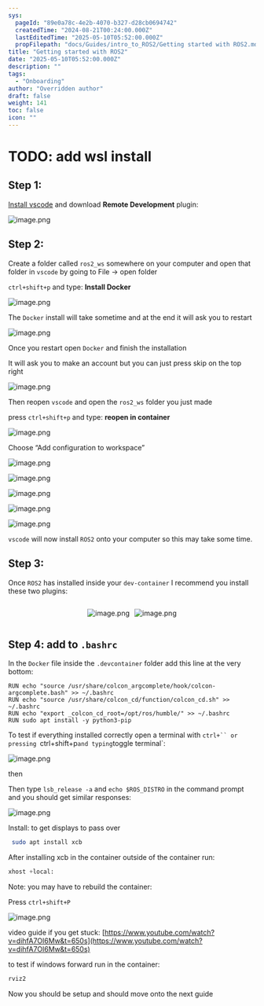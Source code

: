 ```yaml
---
sys:
  pageId: "89e0a78c-4e2b-4070-b327-d28cb0694742"
  createdTime: "2024-08-21T00:24:00.000Z"
  lastEditedTime: "2025-05-10T05:52:00.000Z"
  propFilepath: "docs/Guides/intro_to_ROS2/Getting started with ROS2.md"
title: "Getting started with ROS2"
date: "2025-05-10T05:52:00.000Z"
description: ""
tags:
  - "Onboarding"
author: "Overridden author"
draft: false
weight: 141
toc: false
icon: ""
---
```


# TODO: add wsl install

## Step 1:

[Install vscode](https://code.visualstudio.com/download) and download **Remote Development** plugin:

![image.png](https://prod-files-secure.s3.us-west-2.amazonaws.com/d518164a-d88e-44d1-a4ee-3adb3bd8bce0/efb52993-1881-4a40-b95e-6f020334f022/image.png?X-Amz-Algorithm=AWS4-HMAC-SHA256&X-Amz-Content-Sha256=UNSIGNED-PAYLOAD&X-Amz-Credential=ASIAZI2LB466YMAXB5GT%2F20250606%2Fus-west-2%2Fs3%2Faws4_request&X-Amz-Date=20250606T150757Z&X-Amz-Expires=3600&X-Amz-Security-Token=IQoJb3JpZ2luX2VjEIb%2F%2F%2F%2F%2F%2F%2F%2F%2F%2FwEaCXVzLXdlc3QtMiJIMEYCIQCuKHkFlHnpVw9u6d%2F9FaOsq%2FIMyPMCf7wvKp%2Bkrf48pwIhAKF9eUlfKd9U3EzRlTK4WHEsKHmhcN8KgSIf%2BG5xWZceKv8DCF8QABoMNjM3NDIzMTgzODA1IgxJsm9mAlM8COBNKzkq3API4G75uZCzYvN6QYxZcwlVnt%2BzSb5L1qkU3WrqJs8RVHlSha1XdfzMSxHLVD4kwNjVfGSm8oI3EKmx48gnHmfGeL8HTujti9FZdfQrTq94PkTpJ12%2Fta6BKerjCD0oW8S1tO2DoQOE7izsUbDIO7uD6lHy5NaOyKrzzNvoGAB47YgZAv4Kzn5qE4c%2BaBRVlolbgAsDSyed44efzUErE7KITGZpkB1yi%2BGiHrlbQ2sfO%2FxRw7%2BN6p6QbPH9Pehht48kZimz0ylyajoeZVvo3X81rtwsyvwuG%2FpGDbt0hJXsOUgR7vW228oW3E9WBwy0larXuFuj%2Bl3WJnzN1qJQKKfTyVGv54RpO4cEStUbDV%2FRCwcLutguwPxg5Yc4oafNJWJGGTHCMnDcWMNBZB933KbqfGaZv9Rw%2FWLeRRDfw5jyuYD8%2B91zVc%2FwvHU90NSx5MPrbmOaMWSA0Pb7vu0kE0BzjVmPdBmjpQg75w5tKktrt%2B%2BFIGVVA1azguuFbizAoI2OmngsWmYMhlJqGj9gODwRwYatVg7W80D5GZFAEamkatM36ovPWj1zDCWCe5qdXhMhtay2G3tYNmjrB3Oz%2FaZL0YisPA2kYRM2epAZJ6CJMU385D%2BRFUv9e0eILDC78IvCBjqkAbHcfDfvcVJeUIpCTcfRiw%2BEzKAV%2BI0mClRiF%2FwRxioxIKox3cnp5rd9sYYrF2Wg8Tz75f%2FtkZMkYM%2FqW5N%2FqVAn1fwrlA9HbkYq0qNaxqBUmWsWuLKN%2BRSoxhI1NphsF5uG410WNT5b5g%2Bn4DQHRusJa9eLDUj9I9kuG0ZRdmuut6O6g7qD%2BnkKsRDakEVHTaJ4WdulJE8DFTENlgUsA7C7j8J0&X-Amz-Signature=11006b766acd5881b447da117d9a5881eed4d872fc71cd73f3e47eeddacaa4f5&X-Amz-SignedHeaders=host&x-id=GetObject)

## Step 2:

Create a folder called `ros2_ws` somewhere on your computer and open that folder in `vscode` by going to File → open folder 

`ctrl+shift+p` and type: **Install Docker**

![image.png](https://prod-files-secure.s3.us-west-2.amazonaws.com/d518164a-d88e-44d1-a4ee-3adb3bd8bce0/2269dc0e-1cd5-47ff-bceb-c04ad9b2eab0/image.png?X-Amz-Algorithm=AWS4-HMAC-SHA256&X-Amz-Content-Sha256=UNSIGNED-PAYLOAD&X-Amz-Credential=ASIAZI2LB466YMAXB5GT%2F20250606%2Fus-west-2%2Fs3%2Faws4_request&X-Amz-Date=20250606T150757Z&X-Amz-Expires=3600&X-Amz-Security-Token=IQoJb3JpZ2luX2VjEIb%2F%2F%2F%2F%2F%2F%2F%2F%2F%2FwEaCXVzLXdlc3QtMiJIMEYCIQCuKHkFlHnpVw9u6d%2F9FaOsq%2FIMyPMCf7wvKp%2Bkrf48pwIhAKF9eUlfKd9U3EzRlTK4WHEsKHmhcN8KgSIf%2BG5xWZceKv8DCF8QABoMNjM3NDIzMTgzODA1IgxJsm9mAlM8COBNKzkq3API4G75uZCzYvN6QYxZcwlVnt%2BzSb5L1qkU3WrqJs8RVHlSha1XdfzMSxHLVD4kwNjVfGSm8oI3EKmx48gnHmfGeL8HTujti9FZdfQrTq94PkTpJ12%2Fta6BKerjCD0oW8S1tO2DoQOE7izsUbDIO7uD6lHy5NaOyKrzzNvoGAB47YgZAv4Kzn5qE4c%2BaBRVlolbgAsDSyed44efzUErE7KITGZpkB1yi%2BGiHrlbQ2sfO%2FxRw7%2BN6p6QbPH9Pehht48kZimz0ylyajoeZVvo3X81rtwsyvwuG%2FpGDbt0hJXsOUgR7vW228oW3E9WBwy0larXuFuj%2Bl3WJnzN1qJQKKfTyVGv54RpO4cEStUbDV%2FRCwcLutguwPxg5Yc4oafNJWJGGTHCMnDcWMNBZB933KbqfGaZv9Rw%2FWLeRRDfw5jyuYD8%2B91zVc%2FwvHU90NSx5MPrbmOaMWSA0Pb7vu0kE0BzjVmPdBmjpQg75w5tKktrt%2B%2BFIGVVA1azguuFbizAoI2OmngsWmYMhlJqGj9gODwRwYatVg7W80D5GZFAEamkatM36ovPWj1zDCWCe5qdXhMhtay2G3tYNmjrB3Oz%2FaZL0YisPA2kYRM2epAZJ6CJMU385D%2BRFUv9e0eILDC78IvCBjqkAbHcfDfvcVJeUIpCTcfRiw%2BEzKAV%2BI0mClRiF%2FwRxioxIKox3cnp5rd9sYYrF2Wg8Tz75f%2FtkZMkYM%2FqW5N%2FqVAn1fwrlA9HbkYq0qNaxqBUmWsWuLKN%2BRSoxhI1NphsF5uG410WNT5b5g%2Bn4DQHRusJa9eLDUj9I9kuG0ZRdmuut6O6g7qD%2BnkKsRDakEVHTaJ4WdulJE8DFTENlgUsA7C7j8J0&X-Amz-Signature=8dc30443b190291347578513783cb07357082a2368230d9fb0b2b7711b176241&X-Amz-SignedHeaders=host&x-id=GetObject)

The `Docker` install will take sometime and at the end it will ask you to restart

![image.png](https://prod-files-secure.s3.us-west-2.amazonaws.com/d518164a-d88e-44d1-a4ee-3adb3bd8bce0/ed233f78-be33-4b1f-b89c-9c346c0e961e/image.png?X-Amz-Algorithm=AWS4-HMAC-SHA256&X-Amz-Content-Sha256=UNSIGNED-PAYLOAD&X-Amz-Credential=ASIAZI2LB466YMAXB5GT%2F20250606%2Fus-west-2%2Fs3%2Faws4_request&X-Amz-Date=20250606T150757Z&X-Amz-Expires=3600&X-Amz-Security-Token=IQoJb3JpZ2luX2VjEIb%2F%2F%2F%2F%2F%2F%2F%2F%2F%2FwEaCXVzLXdlc3QtMiJIMEYCIQCuKHkFlHnpVw9u6d%2F9FaOsq%2FIMyPMCf7wvKp%2Bkrf48pwIhAKF9eUlfKd9U3EzRlTK4WHEsKHmhcN8KgSIf%2BG5xWZceKv8DCF8QABoMNjM3NDIzMTgzODA1IgxJsm9mAlM8COBNKzkq3API4G75uZCzYvN6QYxZcwlVnt%2BzSb5L1qkU3WrqJs8RVHlSha1XdfzMSxHLVD4kwNjVfGSm8oI3EKmx48gnHmfGeL8HTujti9FZdfQrTq94PkTpJ12%2Fta6BKerjCD0oW8S1tO2DoQOE7izsUbDIO7uD6lHy5NaOyKrzzNvoGAB47YgZAv4Kzn5qE4c%2BaBRVlolbgAsDSyed44efzUErE7KITGZpkB1yi%2BGiHrlbQ2sfO%2FxRw7%2BN6p6QbPH9Pehht48kZimz0ylyajoeZVvo3X81rtwsyvwuG%2FpGDbt0hJXsOUgR7vW228oW3E9WBwy0larXuFuj%2Bl3WJnzN1qJQKKfTyVGv54RpO4cEStUbDV%2FRCwcLutguwPxg5Yc4oafNJWJGGTHCMnDcWMNBZB933KbqfGaZv9Rw%2FWLeRRDfw5jyuYD8%2B91zVc%2FwvHU90NSx5MPrbmOaMWSA0Pb7vu0kE0BzjVmPdBmjpQg75w5tKktrt%2B%2BFIGVVA1azguuFbizAoI2OmngsWmYMhlJqGj9gODwRwYatVg7W80D5GZFAEamkatM36ovPWj1zDCWCe5qdXhMhtay2G3tYNmjrB3Oz%2FaZL0YisPA2kYRM2epAZJ6CJMU385D%2BRFUv9e0eILDC78IvCBjqkAbHcfDfvcVJeUIpCTcfRiw%2BEzKAV%2BI0mClRiF%2FwRxioxIKox3cnp5rd9sYYrF2Wg8Tz75f%2FtkZMkYM%2FqW5N%2FqVAn1fwrlA9HbkYq0qNaxqBUmWsWuLKN%2BRSoxhI1NphsF5uG410WNT5b5g%2Bn4DQHRusJa9eLDUj9I9kuG0ZRdmuut6O6g7qD%2BnkKsRDakEVHTaJ4WdulJE8DFTENlgUsA7C7j8J0&X-Amz-Signature=0806455e76436b8f013e01bf39395e596f6f1bab74997734cc73180520a32950&X-Amz-SignedHeaders=host&x-id=GetObject)

Once you restart open `Docker` and finish the installation

It will ask you to make an account but you can just press skip on the top right

![image.png](https://prod-files-secure.s3.us-west-2.amazonaws.com/d518164a-d88e-44d1-a4ee-3adb3bd8bce0/21010ad9-1659-4fd9-9f59-9932a09b2a3d/image.png?X-Amz-Algorithm=AWS4-HMAC-SHA256&X-Amz-Content-Sha256=UNSIGNED-PAYLOAD&X-Amz-Credential=ASIAZI2LB466YMAXB5GT%2F20250606%2Fus-west-2%2Fs3%2Faws4_request&X-Amz-Date=20250606T150757Z&X-Amz-Expires=3600&X-Amz-Security-Token=IQoJb3JpZ2luX2VjEIb%2F%2F%2F%2F%2F%2F%2F%2F%2F%2FwEaCXVzLXdlc3QtMiJIMEYCIQCuKHkFlHnpVw9u6d%2F9FaOsq%2FIMyPMCf7wvKp%2Bkrf48pwIhAKF9eUlfKd9U3EzRlTK4WHEsKHmhcN8KgSIf%2BG5xWZceKv8DCF8QABoMNjM3NDIzMTgzODA1IgxJsm9mAlM8COBNKzkq3API4G75uZCzYvN6QYxZcwlVnt%2BzSb5L1qkU3WrqJs8RVHlSha1XdfzMSxHLVD4kwNjVfGSm8oI3EKmx48gnHmfGeL8HTujti9FZdfQrTq94PkTpJ12%2Fta6BKerjCD0oW8S1tO2DoQOE7izsUbDIO7uD6lHy5NaOyKrzzNvoGAB47YgZAv4Kzn5qE4c%2BaBRVlolbgAsDSyed44efzUErE7KITGZpkB1yi%2BGiHrlbQ2sfO%2FxRw7%2BN6p6QbPH9Pehht48kZimz0ylyajoeZVvo3X81rtwsyvwuG%2FpGDbt0hJXsOUgR7vW228oW3E9WBwy0larXuFuj%2Bl3WJnzN1qJQKKfTyVGv54RpO4cEStUbDV%2FRCwcLutguwPxg5Yc4oafNJWJGGTHCMnDcWMNBZB933KbqfGaZv9Rw%2FWLeRRDfw5jyuYD8%2B91zVc%2FwvHU90NSx5MPrbmOaMWSA0Pb7vu0kE0BzjVmPdBmjpQg75w5tKktrt%2B%2BFIGVVA1azguuFbizAoI2OmngsWmYMhlJqGj9gODwRwYatVg7W80D5GZFAEamkatM36ovPWj1zDCWCe5qdXhMhtay2G3tYNmjrB3Oz%2FaZL0YisPA2kYRM2epAZJ6CJMU385D%2BRFUv9e0eILDC78IvCBjqkAbHcfDfvcVJeUIpCTcfRiw%2BEzKAV%2BI0mClRiF%2FwRxioxIKox3cnp5rd9sYYrF2Wg8Tz75f%2FtkZMkYM%2FqW5N%2FqVAn1fwrlA9HbkYq0qNaxqBUmWsWuLKN%2BRSoxhI1NphsF5uG410WNT5b5g%2Bn4DQHRusJa9eLDUj9I9kuG0ZRdmuut6O6g7qD%2BnkKsRDakEVHTaJ4WdulJE8DFTENlgUsA7C7j8J0&X-Amz-Signature=223036cb238848256441ffd572608d01071716424c40ea718d33909693ab9a38&X-Amz-SignedHeaders=host&x-id=GetObject)

Then reopen `vscode` and open the `ros2_ws` folder you just made

press `ctrl+shift+p` and type: **reopen in container**

![image.png](https://prod-files-secure.s3.us-west-2.amazonaws.com/d518164a-d88e-44d1-a4ee-3adb3bd8bce0/4e93b8c2-41ad-488c-8095-c74205196118/image.png?X-Amz-Algorithm=AWS4-HMAC-SHA256&X-Amz-Content-Sha256=UNSIGNED-PAYLOAD&X-Amz-Credential=ASIAZI2LB466YMAXB5GT%2F20250606%2Fus-west-2%2Fs3%2Faws4_request&X-Amz-Date=20250606T150757Z&X-Amz-Expires=3600&X-Amz-Security-Token=IQoJb3JpZ2luX2VjEIb%2F%2F%2F%2F%2F%2F%2F%2F%2F%2FwEaCXVzLXdlc3QtMiJIMEYCIQCuKHkFlHnpVw9u6d%2F9FaOsq%2FIMyPMCf7wvKp%2Bkrf48pwIhAKF9eUlfKd9U3EzRlTK4WHEsKHmhcN8KgSIf%2BG5xWZceKv8DCF8QABoMNjM3NDIzMTgzODA1IgxJsm9mAlM8COBNKzkq3API4G75uZCzYvN6QYxZcwlVnt%2BzSb5L1qkU3WrqJs8RVHlSha1XdfzMSxHLVD4kwNjVfGSm8oI3EKmx48gnHmfGeL8HTujti9FZdfQrTq94PkTpJ12%2Fta6BKerjCD0oW8S1tO2DoQOE7izsUbDIO7uD6lHy5NaOyKrzzNvoGAB47YgZAv4Kzn5qE4c%2BaBRVlolbgAsDSyed44efzUErE7KITGZpkB1yi%2BGiHrlbQ2sfO%2FxRw7%2BN6p6QbPH9Pehht48kZimz0ylyajoeZVvo3X81rtwsyvwuG%2FpGDbt0hJXsOUgR7vW228oW3E9WBwy0larXuFuj%2Bl3WJnzN1qJQKKfTyVGv54RpO4cEStUbDV%2FRCwcLutguwPxg5Yc4oafNJWJGGTHCMnDcWMNBZB933KbqfGaZv9Rw%2FWLeRRDfw5jyuYD8%2B91zVc%2FwvHU90NSx5MPrbmOaMWSA0Pb7vu0kE0BzjVmPdBmjpQg75w5tKktrt%2B%2BFIGVVA1azguuFbizAoI2OmngsWmYMhlJqGj9gODwRwYatVg7W80D5GZFAEamkatM36ovPWj1zDCWCe5qdXhMhtay2G3tYNmjrB3Oz%2FaZL0YisPA2kYRM2epAZJ6CJMU385D%2BRFUv9e0eILDC78IvCBjqkAbHcfDfvcVJeUIpCTcfRiw%2BEzKAV%2BI0mClRiF%2FwRxioxIKox3cnp5rd9sYYrF2Wg8Tz75f%2FtkZMkYM%2FqW5N%2FqVAn1fwrlA9HbkYq0qNaxqBUmWsWuLKN%2BRSoxhI1NphsF5uG410WNT5b5g%2Bn4DQHRusJa9eLDUj9I9kuG0ZRdmuut6O6g7qD%2BnkKsRDakEVHTaJ4WdulJE8DFTENlgUsA7C7j8J0&X-Amz-Signature=1b92079382b91ce0714d3b0df6f2b031c110b9b26df9d14e5cfa51b008cf3a7b&X-Amz-SignedHeaders=host&x-id=GetObject)

Choose “Add configuration to workspace”

![image.png](https://prod-files-secure.s3.us-west-2.amazonaws.com/d518164a-d88e-44d1-a4ee-3adb3bd8bce0/9560b282-5060-4989-ba37-97e7b2c22476/image.png?X-Amz-Algorithm=AWS4-HMAC-SHA256&X-Amz-Content-Sha256=UNSIGNED-PAYLOAD&X-Amz-Credential=ASIAZI2LB466YMAXB5GT%2F20250606%2Fus-west-2%2Fs3%2Faws4_request&X-Amz-Date=20250606T150757Z&X-Amz-Expires=3600&X-Amz-Security-Token=IQoJb3JpZ2luX2VjEIb%2F%2F%2F%2F%2F%2F%2F%2F%2F%2FwEaCXVzLXdlc3QtMiJIMEYCIQCuKHkFlHnpVw9u6d%2F9FaOsq%2FIMyPMCf7wvKp%2Bkrf48pwIhAKF9eUlfKd9U3EzRlTK4WHEsKHmhcN8KgSIf%2BG5xWZceKv8DCF8QABoMNjM3NDIzMTgzODA1IgxJsm9mAlM8COBNKzkq3API4G75uZCzYvN6QYxZcwlVnt%2BzSb5L1qkU3WrqJs8RVHlSha1XdfzMSxHLVD4kwNjVfGSm8oI3EKmx48gnHmfGeL8HTujti9FZdfQrTq94PkTpJ12%2Fta6BKerjCD0oW8S1tO2DoQOE7izsUbDIO7uD6lHy5NaOyKrzzNvoGAB47YgZAv4Kzn5qE4c%2BaBRVlolbgAsDSyed44efzUErE7KITGZpkB1yi%2BGiHrlbQ2sfO%2FxRw7%2BN6p6QbPH9Pehht48kZimz0ylyajoeZVvo3X81rtwsyvwuG%2FpGDbt0hJXsOUgR7vW228oW3E9WBwy0larXuFuj%2Bl3WJnzN1qJQKKfTyVGv54RpO4cEStUbDV%2FRCwcLutguwPxg5Yc4oafNJWJGGTHCMnDcWMNBZB933KbqfGaZv9Rw%2FWLeRRDfw5jyuYD8%2B91zVc%2FwvHU90NSx5MPrbmOaMWSA0Pb7vu0kE0BzjVmPdBmjpQg75w5tKktrt%2B%2BFIGVVA1azguuFbizAoI2OmngsWmYMhlJqGj9gODwRwYatVg7W80D5GZFAEamkatM36ovPWj1zDCWCe5qdXhMhtay2G3tYNmjrB3Oz%2FaZL0YisPA2kYRM2epAZJ6CJMU385D%2BRFUv9e0eILDC78IvCBjqkAbHcfDfvcVJeUIpCTcfRiw%2BEzKAV%2BI0mClRiF%2FwRxioxIKox3cnp5rd9sYYrF2Wg8Tz75f%2FtkZMkYM%2FqW5N%2FqVAn1fwrlA9HbkYq0qNaxqBUmWsWuLKN%2BRSoxhI1NphsF5uG410WNT5b5g%2Bn4DQHRusJa9eLDUj9I9kuG0ZRdmuut6O6g7qD%2BnkKsRDakEVHTaJ4WdulJE8DFTENlgUsA7C7j8J0&X-Amz-Signature=5af176375c7ba4a450fd5bbb5253a1633e5c026393b57328bc64ecb531859635&X-Amz-SignedHeaders=host&x-id=GetObject)

![image.png](https://prod-files-secure.s3.us-west-2.amazonaws.com/d518164a-d88e-44d1-a4ee-3adb3bd8bce0/2ee63f81-886b-48e8-a553-dc6e5eac99e4/image.png?X-Amz-Algorithm=AWS4-HMAC-SHA256&X-Amz-Content-Sha256=UNSIGNED-PAYLOAD&X-Amz-Credential=ASIAZI2LB466YMAXB5GT%2F20250606%2Fus-west-2%2Fs3%2Faws4_request&X-Amz-Date=20250606T150757Z&X-Amz-Expires=3600&X-Amz-Security-Token=IQoJb3JpZ2luX2VjEIb%2F%2F%2F%2F%2F%2F%2F%2F%2F%2FwEaCXVzLXdlc3QtMiJIMEYCIQCuKHkFlHnpVw9u6d%2F9FaOsq%2FIMyPMCf7wvKp%2Bkrf48pwIhAKF9eUlfKd9U3EzRlTK4WHEsKHmhcN8KgSIf%2BG5xWZceKv8DCF8QABoMNjM3NDIzMTgzODA1IgxJsm9mAlM8COBNKzkq3API4G75uZCzYvN6QYxZcwlVnt%2BzSb5L1qkU3WrqJs8RVHlSha1XdfzMSxHLVD4kwNjVfGSm8oI3EKmx48gnHmfGeL8HTujti9FZdfQrTq94PkTpJ12%2Fta6BKerjCD0oW8S1tO2DoQOE7izsUbDIO7uD6lHy5NaOyKrzzNvoGAB47YgZAv4Kzn5qE4c%2BaBRVlolbgAsDSyed44efzUErE7KITGZpkB1yi%2BGiHrlbQ2sfO%2FxRw7%2BN6p6QbPH9Pehht48kZimz0ylyajoeZVvo3X81rtwsyvwuG%2FpGDbt0hJXsOUgR7vW228oW3E9WBwy0larXuFuj%2Bl3WJnzN1qJQKKfTyVGv54RpO4cEStUbDV%2FRCwcLutguwPxg5Yc4oafNJWJGGTHCMnDcWMNBZB933KbqfGaZv9Rw%2FWLeRRDfw5jyuYD8%2B91zVc%2FwvHU90NSx5MPrbmOaMWSA0Pb7vu0kE0BzjVmPdBmjpQg75w5tKktrt%2B%2BFIGVVA1azguuFbizAoI2OmngsWmYMhlJqGj9gODwRwYatVg7W80D5GZFAEamkatM36ovPWj1zDCWCe5qdXhMhtay2G3tYNmjrB3Oz%2FaZL0YisPA2kYRM2epAZJ6CJMU385D%2BRFUv9e0eILDC78IvCBjqkAbHcfDfvcVJeUIpCTcfRiw%2BEzKAV%2BI0mClRiF%2FwRxioxIKox3cnp5rd9sYYrF2Wg8Tz75f%2FtkZMkYM%2FqW5N%2FqVAn1fwrlA9HbkYq0qNaxqBUmWsWuLKN%2BRSoxhI1NphsF5uG410WNT5b5g%2Bn4DQHRusJa9eLDUj9I9kuG0ZRdmuut6O6g7qD%2BnkKsRDakEVHTaJ4WdulJE8DFTENlgUsA7C7j8J0&X-Amz-Signature=5d0b7ab7ab0d3947eeb892602564d24d71de29dbbb44684ae83d72781338451a&X-Amz-SignedHeaders=host&x-id=GetObject)

![image.png](https://prod-files-secure.s3.us-west-2.amazonaws.com/d518164a-d88e-44d1-a4ee-3adb3bd8bce0/ae1580b2-b048-407e-aed9-b584224a7a04/image.png?X-Amz-Algorithm=AWS4-HMAC-SHA256&X-Amz-Content-Sha256=UNSIGNED-PAYLOAD&X-Amz-Credential=ASIAZI2LB466YMAXB5GT%2F20250606%2Fus-west-2%2Fs3%2Faws4_request&X-Amz-Date=20250606T150757Z&X-Amz-Expires=3600&X-Amz-Security-Token=IQoJb3JpZ2luX2VjEIb%2F%2F%2F%2F%2F%2F%2F%2F%2F%2FwEaCXVzLXdlc3QtMiJIMEYCIQCuKHkFlHnpVw9u6d%2F9FaOsq%2FIMyPMCf7wvKp%2Bkrf48pwIhAKF9eUlfKd9U3EzRlTK4WHEsKHmhcN8KgSIf%2BG5xWZceKv8DCF8QABoMNjM3NDIzMTgzODA1IgxJsm9mAlM8COBNKzkq3API4G75uZCzYvN6QYxZcwlVnt%2BzSb5L1qkU3WrqJs8RVHlSha1XdfzMSxHLVD4kwNjVfGSm8oI3EKmx48gnHmfGeL8HTujti9FZdfQrTq94PkTpJ12%2Fta6BKerjCD0oW8S1tO2DoQOE7izsUbDIO7uD6lHy5NaOyKrzzNvoGAB47YgZAv4Kzn5qE4c%2BaBRVlolbgAsDSyed44efzUErE7KITGZpkB1yi%2BGiHrlbQ2sfO%2FxRw7%2BN6p6QbPH9Pehht48kZimz0ylyajoeZVvo3X81rtwsyvwuG%2FpGDbt0hJXsOUgR7vW228oW3E9WBwy0larXuFuj%2Bl3WJnzN1qJQKKfTyVGv54RpO4cEStUbDV%2FRCwcLutguwPxg5Yc4oafNJWJGGTHCMnDcWMNBZB933KbqfGaZv9Rw%2FWLeRRDfw5jyuYD8%2B91zVc%2FwvHU90NSx5MPrbmOaMWSA0Pb7vu0kE0BzjVmPdBmjpQg75w5tKktrt%2B%2BFIGVVA1azguuFbizAoI2OmngsWmYMhlJqGj9gODwRwYatVg7W80D5GZFAEamkatM36ovPWj1zDCWCe5qdXhMhtay2G3tYNmjrB3Oz%2FaZL0YisPA2kYRM2epAZJ6CJMU385D%2BRFUv9e0eILDC78IvCBjqkAbHcfDfvcVJeUIpCTcfRiw%2BEzKAV%2BI0mClRiF%2FwRxioxIKox3cnp5rd9sYYrF2Wg8Tz75f%2FtkZMkYM%2FqW5N%2FqVAn1fwrlA9HbkYq0qNaxqBUmWsWuLKN%2BRSoxhI1NphsF5uG410WNT5b5g%2Bn4DQHRusJa9eLDUj9I9kuG0ZRdmuut6O6g7qD%2BnkKsRDakEVHTaJ4WdulJE8DFTENlgUsA7C7j8J0&X-Amz-Signature=3b8cbf725428bcb782b8855bb40f435e1140ca52db9bc1680870696afabf3244&X-Amz-SignedHeaders=host&x-id=GetObject)

![image.png](https://prod-files-secure.s3.us-west-2.amazonaws.com/d518164a-d88e-44d1-a4ee-3adb3bd8bce0/53255b28-f75e-430f-b9e3-c0ac8577e42b/image.png?X-Amz-Algorithm=AWS4-HMAC-SHA256&X-Amz-Content-Sha256=UNSIGNED-PAYLOAD&X-Amz-Credential=ASIAZI2LB466YMAXB5GT%2F20250606%2Fus-west-2%2Fs3%2Faws4_request&X-Amz-Date=20250606T150757Z&X-Amz-Expires=3600&X-Amz-Security-Token=IQoJb3JpZ2luX2VjEIb%2F%2F%2F%2F%2F%2F%2F%2F%2F%2FwEaCXVzLXdlc3QtMiJIMEYCIQCuKHkFlHnpVw9u6d%2F9FaOsq%2FIMyPMCf7wvKp%2Bkrf48pwIhAKF9eUlfKd9U3EzRlTK4WHEsKHmhcN8KgSIf%2BG5xWZceKv8DCF8QABoMNjM3NDIzMTgzODA1IgxJsm9mAlM8COBNKzkq3API4G75uZCzYvN6QYxZcwlVnt%2BzSb5L1qkU3WrqJs8RVHlSha1XdfzMSxHLVD4kwNjVfGSm8oI3EKmx48gnHmfGeL8HTujti9FZdfQrTq94PkTpJ12%2Fta6BKerjCD0oW8S1tO2DoQOE7izsUbDIO7uD6lHy5NaOyKrzzNvoGAB47YgZAv4Kzn5qE4c%2BaBRVlolbgAsDSyed44efzUErE7KITGZpkB1yi%2BGiHrlbQ2sfO%2FxRw7%2BN6p6QbPH9Pehht48kZimz0ylyajoeZVvo3X81rtwsyvwuG%2FpGDbt0hJXsOUgR7vW228oW3E9WBwy0larXuFuj%2Bl3WJnzN1qJQKKfTyVGv54RpO4cEStUbDV%2FRCwcLutguwPxg5Yc4oafNJWJGGTHCMnDcWMNBZB933KbqfGaZv9Rw%2FWLeRRDfw5jyuYD8%2B91zVc%2FwvHU90NSx5MPrbmOaMWSA0Pb7vu0kE0BzjVmPdBmjpQg75w5tKktrt%2B%2BFIGVVA1azguuFbizAoI2OmngsWmYMhlJqGj9gODwRwYatVg7W80D5GZFAEamkatM36ovPWj1zDCWCe5qdXhMhtay2G3tYNmjrB3Oz%2FaZL0YisPA2kYRM2epAZJ6CJMU385D%2BRFUv9e0eILDC78IvCBjqkAbHcfDfvcVJeUIpCTcfRiw%2BEzKAV%2BI0mClRiF%2FwRxioxIKox3cnp5rd9sYYrF2Wg8Tz75f%2FtkZMkYM%2FqW5N%2FqVAn1fwrlA9HbkYq0qNaxqBUmWsWuLKN%2BRSoxhI1NphsF5uG410WNT5b5g%2Bn4DQHRusJa9eLDUj9I9kuG0ZRdmuut6O6g7qD%2BnkKsRDakEVHTaJ4WdulJE8DFTENlgUsA7C7j8J0&X-Amz-Signature=dc5421fa40966a8c02c2254547eb66e34fba8e631205c42ac803aa12a5f4042c&X-Amz-SignedHeaders=host&x-id=GetObject)

![image.png](https://prod-files-secure.s3.us-west-2.amazonaws.com/d518164a-d88e-44d1-a4ee-3adb3bd8bce0/7c562767-5af9-4ffb-97d1-327bcdf4ee00/image.png?X-Amz-Algorithm=AWS4-HMAC-SHA256&X-Amz-Content-Sha256=UNSIGNED-PAYLOAD&X-Amz-Credential=ASIAZI2LB466YMAXB5GT%2F20250606%2Fus-west-2%2Fs3%2Faws4_request&X-Amz-Date=20250606T150757Z&X-Amz-Expires=3600&X-Amz-Security-Token=IQoJb3JpZ2luX2VjEIb%2F%2F%2F%2F%2F%2F%2F%2F%2F%2FwEaCXVzLXdlc3QtMiJIMEYCIQCuKHkFlHnpVw9u6d%2F9FaOsq%2FIMyPMCf7wvKp%2Bkrf48pwIhAKF9eUlfKd9U3EzRlTK4WHEsKHmhcN8KgSIf%2BG5xWZceKv8DCF8QABoMNjM3NDIzMTgzODA1IgxJsm9mAlM8COBNKzkq3API4G75uZCzYvN6QYxZcwlVnt%2BzSb5L1qkU3WrqJs8RVHlSha1XdfzMSxHLVD4kwNjVfGSm8oI3EKmx48gnHmfGeL8HTujti9FZdfQrTq94PkTpJ12%2Fta6BKerjCD0oW8S1tO2DoQOE7izsUbDIO7uD6lHy5NaOyKrzzNvoGAB47YgZAv4Kzn5qE4c%2BaBRVlolbgAsDSyed44efzUErE7KITGZpkB1yi%2BGiHrlbQ2sfO%2FxRw7%2BN6p6QbPH9Pehht48kZimz0ylyajoeZVvo3X81rtwsyvwuG%2FpGDbt0hJXsOUgR7vW228oW3E9WBwy0larXuFuj%2Bl3WJnzN1qJQKKfTyVGv54RpO4cEStUbDV%2FRCwcLutguwPxg5Yc4oafNJWJGGTHCMnDcWMNBZB933KbqfGaZv9Rw%2FWLeRRDfw5jyuYD8%2B91zVc%2FwvHU90NSx5MPrbmOaMWSA0Pb7vu0kE0BzjVmPdBmjpQg75w5tKktrt%2B%2BFIGVVA1azguuFbizAoI2OmngsWmYMhlJqGj9gODwRwYatVg7W80D5GZFAEamkatM36ovPWj1zDCWCe5qdXhMhtay2G3tYNmjrB3Oz%2FaZL0YisPA2kYRM2epAZJ6CJMU385D%2BRFUv9e0eILDC78IvCBjqkAbHcfDfvcVJeUIpCTcfRiw%2BEzKAV%2BI0mClRiF%2FwRxioxIKox3cnp5rd9sYYrF2Wg8Tz75f%2FtkZMkYM%2FqW5N%2FqVAn1fwrlA9HbkYq0qNaxqBUmWsWuLKN%2BRSoxhI1NphsF5uG410WNT5b5g%2Bn4DQHRusJa9eLDUj9I9kuG0ZRdmuut6O6g7qD%2BnkKsRDakEVHTaJ4WdulJE8DFTENlgUsA7C7j8J0&X-Amz-Signature=31320db76ef031ff2d58189a5ea12aafa3d0aba0cc5250dbc18c20a3faa1785c&X-Amz-SignedHeaders=host&x-id=GetObject)

`vscode` will now install `ROS2` onto your computer so this may take some time.

## Step 3:

Once `ROS2` has installed inside your `dev-container` I recommend you install these two plugins:

<div style="display: flex;flex-direction: row; column-gap:10px; max-width: 630px;justify-content: center;">
<div>

![image.png](https://prod-files-secure.s3.us-west-2.amazonaws.com/d518164a-d88e-44d1-a4ee-3adb3bd8bce0/3fc3d550-5a54-4ba1-ba6b-faa01cdb7369/image.png?X-Amz-Algorithm=AWS4-HMAC-SHA256&X-Amz-Content-Sha256=UNSIGNED-PAYLOAD&X-Amz-Credential=ASIAZI2LB4666WMUCFJU%2F20250606%2Fus-west-2%2Fs3%2Faws4_request&X-Amz-Date=20250606T150800Z&X-Amz-Expires=3600&X-Amz-Security-Token=IQoJb3JpZ2luX2VjEIb%2F%2F%2F%2F%2F%2F%2F%2F%2F%2FwEaCXVzLXdlc3QtMiJHMEUCIEERq3P27RfR9PT1cIGUW5vNbKCVU6WLr5E%2FfIX63Z%2BsAiEAoSSDvi5%2Ba9aSDwbG93MlauMEsbBSebxDRtBEl9mLAjYq%2FwMIXxAAGgw2Mzc0MjMxODM4MDUiDKlQErNy8k5DAiAELyrcAwJh5EGabOmMf8FwhRTWf%2Fc6n3ZFygpWgdDYzhhCG%2F47MQs81e8qFl7MddcMTj5KpLidMmAadKo0Og4S%2BKGgT50i2Q6bEWO2v%2FQphb%2F69jMqIzm5fI8FC%2FWZqDTzXEy7vsNLKYOlKlqs8cs2REq4P73p%2Bd%2BiPvUG8XagqgBIzPQqoodS1CPh0lRxXyYCmh3DuSFY8qIJNxbPuaEEGY95%2B31WddPSKnC6YYm58nRlK5UNISAxB3zcD%2FRl44l3P%2F%2B1POKEhB3YDahzfr3UQvfpLpHu1LJlEsf6H5JwFuYLz5U8%2BRhyAsiySC2VAz2yzw%2BUJBPkmuaqpEwS5pEQ2TrOOc7fmR9dBU23ZSsxhMiytwJWZqOonf1QHaETM9UIOHI1bdn59BAcbcSwSD42ZQDHOYIA4oOHW92cm%2B%2BS0Gbolk6gF37%2FGNK11hnB1pNkmMGuSdY3hOiEBrUVnSz9NtLvNtBAeFCOPCPlWiish5ZW6r%2FZ5ylG%2BTqZHCMf9uLW%2Bx%2Bf4%2BYQRD2DFAreDGrmErn32XGwClsSUnKJTOsxis6NAbmN6x0antG0qGmSHIjtLB7CaQaS8284ON%2BJQFQjPgbY0eVXriOYzS%2BCl5%2FPJAcb1RdPAwq%2BnqVIGpQP1UqeMMPwi8IGOqUBJGpbztQS5Ziok5m6rW3AOOJKpET4bDbnX8qkX2uyoUMAx6ZNAnrsIo6sf8nDiT7mVxsznwhw0RDpvltB5o8hKqZcao4%2Ffa5XNN%2B67DtvVzCOpchu9j2ix0UMerhVJP127N4T1H6elUC5qoP59CUV7lVP6UAvUWf8rkIk5%2BLPvJ9eKxkFvzSq0KlhMfEcS9TehSwgK5Gw%2FHtDYNcxKpZK5kaAmR%2Bg&X-Amz-Signature=7206e1b33f654f30dd899a6d41c8a871872003d09ced92a2b11658f96ec3b39b&X-Amz-SignedHeaders=host&x-id=GetObject)

</div>
<div>

![image.png](https://prod-files-secure.s3.us-west-2.amazonaws.com/d518164a-d88e-44d1-a4ee-3adb3bd8bce0/d994cc66-13c2-4093-a5a3-f84cf4601a82/image.png?X-Amz-Algorithm=AWS4-HMAC-SHA256&X-Amz-Content-Sha256=UNSIGNED-PAYLOAD&X-Amz-Credential=ASIAZI2LB466YAMHZQDM%2F20250606%2Fus-west-2%2Fs3%2Faws4_request&X-Amz-Date=20250606T150802Z&X-Amz-Expires=3600&X-Amz-Security-Token=IQoJb3JpZ2luX2VjEIb%2F%2F%2F%2F%2F%2F%2F%2F%2F%2FwEaCXVzLXdlc3QtMiJIMEYCIQDy%2BfGiIhJqfzl6y1jdOBRrm5EW537b%2BAjqwoTxfPL0UwIhAPQ%2BPhePBQxurS%2BV87DagfrYwLPH3WUrMNcpPbxbByc%2BKv8DCF8QABoMNjM3NDIzMTgzODA1IgypE5J5ZJgvLAour%2Foq3APIC0oCYPpwnkmznwYsI0SSp0nsVVRZxwhBgC7%2BhlsUoJmJoqWCSkoFvCvku4dVoJze4NrZHcZhGItL66AjD%2FK0tPB14OO0xgIU6N61EQM%2F5FoD1BofF9GRm6ZqBLSEGeHckv1CVUR8GT4QvHgJdgmBl31l%2FATIv3bkLuCptAnNIa24knfuyGIOqQIByy9OmeDYLW6khUjv4crpOUV9S%2FIUs0viuNWg9h1CQEjU%2BWnHNt%2BQyB3VkyvR8KiQKtvafz%2BrXqn5wA13OvgnXheTu5d5gwlC80awz4sz1hhQLedn%2Bj9ArG3jxCTuO8m6is%2FVRjdA7OqmFIwF8TM%2FB5Izti6v0ndrRNKJZR62g%2FBtO7OuTRbqH5C6zzUerkgQGRw5q6XIFA7aN2XmcSiQn6JFIfE7nggNUAzARkcPrnIBjTwZ7hYkPNnqT6RMIS9WdX8cCeZCfeNWtoULPxF6E6Mm10c06LfofSUzvJUjYd21IA%2BSgdnR6k%2FOJHCSDBJ%2FLtRKzPHtu6g1CqAAe%2BnGycPoSlP3%2FIjsD3oSla2ehJnHEbNrpBlLXVDQLZCqDYmmhZXuCpIUpSdltCDrpvBHh1CNthpjMcwyrmeTllFvD0z%2FyVrB01rkiT1vUjIe9SCx%2FzC%2B8IvCBjqkAU6drW97PlkxBgix6uj%2Ba8GG6g3BeQq1wq08GXUYe4UIBWT0QjGZV1UNPcoE5FvzhVghmP4jG8belhdnvYKE%2FLM9s4J2HmSQtdcT6ztgDjE2HPJ4d5Rndv64J%2FlWZHAfW8JBjatNJfzZvhglUoWdG046S7BKa40Y0acsvexqqMUska2P5kdd%2FE6nkbqQj4BRKFiRUL1E4sDibyCvcmHylozkM2GA&X-Amz-Signature=f837886680271fccd224a57a55be5f1b2fb45fd921e600a88dca875996f4b459&X-Amz-SignedHeaders=host&x-id=GetObject)

</div>
</div>

## Step 4: add to `.bashrc`

In the `Docker` file inside the `.devcontainer` folder add this line at the very bottom: 

```docker
RUN echo "source /usr/share/colcon_argcomplete/hook/colcon-argcomplete.bash" >> ~/.bashrc
RUN echo "source /usr/share/colcon_cd/function/colcon_cd.sh" >> ~/.bashrc
RUN echo "export _colcon_cd_root=/opt/ros/humble/" >> ~/.bashrc
RUN sudo apt install -y python3-pip 
```

To test if everything installed correctly open a terminal with `ctrl+`` or pressing `ctrl+shift+p` and typing `toggle terminal`:

![image.png](https://prod-files-secure.s3.us-west-2.amazonaws.com/d518164a-d88e-44d1-a4ee-3adb3bd8bce0/6a4943d8-b04e-4c02-9a58-775f3384d1a5/image.png?X-Amz-Algorithm=AWS4-HMAC-SHA256&X-Amz-Content-Sha256=UNSIGNED-PAYLOAD&X-Amz-Credential=ASIAZI2LB466YMAXB5GT%2F20250606%2Fus-west-2%2Fs3%2Faws4_request&X-Amz-Date=20250606T150757Z&X-Amz-Expires=3600&X-Amz-Security-Token=IQoJb3JpZ2luX2VjEIb%2F%2F%2F%2F%2F%2F%2F%2F%2F%2FwEaCXVzLXdlc3QtMiJIMEYCIQCuKHkFlHnpVw9u6d%2F9FaOsq%2FIMyPMCf7wvKp%2Bkrf48pwIhAKF9eUlfKd9U3EzRlTK4WHEsKHmhcN8KgSIf%2BG5xWZceKv8DCF8QABoMNjM3NDIzMTgzODA1IgxJsm9mAlM8COBNKzkq3API4G75uZCzYvN6QYxZcwlVnt%2BzSb5L1qkU3WrqJs8RVHlSha1XdfzMSxHLVD4kwNjVfGSm8oI3EKmx48gnHmfGeL8HTujti9FZdfQrTq94PkTpJ12%2Fta6BKerjCD0oW8S1tO2DoQOE7izsUbDIO7uD6lHy5NaOyKrzzNvoGAB47YgZAv4Kzn5qE4c%2BaBRVlolbgAsDSyed44efzUErE7KITGZpkB1yi%2BGiHrlbQ2sfO%2FxRw7%2BN6p6QbPH9Pehht48kZimz0ylyajoeZVvo3X81rtwsyvwuG%2FpGDbt0hJXsOUgR7vW228oW3E9WBwy0larXuFuj%2Bl3WJnzN1qJQKKfTyVGv54RpO4cEStUbDV%2FRCwcLutguwPxg5Yc4oafNJWJGGTHCMnDcWMNBZB933KbqfGaZv9Rw%2FWLeRRDfw5jyuYD8%2B91zVc%2FwvHU90NSx5MPrbmOaMWSA0Pb7vu0kE0BzjVmPdBmjpQg75w5tKktrt%2B%2BFIGVVA1azguuFbizAoI2OmngsWmYMhlJqGj9gODwRwYatVg7W80D5GZFAEamkatM36ovPWj1zDCWCe5qdXhMhtay2G3tYNmjrB3Oz%2FaZL0YisPA2kYRM2epAZJ6CJMU385D%2BRFUv9e0eILDC78IvCBjqkAbHcfDfvcVJeUIpCTcfRiw%2BEzKAV%2BI0mClRiF%2FwRxioxIKox3cnp5rd9sYYrF2Wg8Tz75f%2FtkZMkYM%2FqW5N%2FqVAn1fwrlA9HbkYq0qNaxqBUmWsWuLKN%2BRSoxhI1NphsF5uG410WNT5b5g%2Bn4DQHRusJa9eLDUj9I9kuG0ZRdmuut6O6g7qD%2BnkKsRDakEVHTaJ4WdulJE8DFTENlgUsA7C7j8J0&X-Amz-Signature=bb7f5fc0b960cad9d52754831672d97f12e622785b6ea0dc94ca8561d74cb134&X-Amz-SignedHeaders=host&x-id=GetObject)

then 

Then type `lsb_release -a` and `echo $ROS_DISTRO` in the command prompt and you should get similar responses:

![image.png](https://prod-files-secure.s3.us-west-2.amazonaws.com/d518164a-d88e-44d1-a4ee-3adb3bd8bce0/3e635dec-a805-4e85-8b9e-d000e5b71a4e/image.png?X-Amz-Algorithm=AWS4-HMAC-SHA256&X-Amz-Content-Sha256=UNSIGNED-PAYLOAD&X-Amz-Credential=ASIAZI2LB466YMAXB5GT%2F20250606%2Fus-west-2%2Fs3%2Faws4_request&X-Amz-Date=20250606T150757Z&X-Amz-Expires=3600&X-Amz-Security-Token=IQoJb3JpZ2luX2VjEIb%2F%2F%2F%2F%2F%2F%2F%2F%2F%2FwEaCXVzLXdlc3QtMiJIMEYCIQCuKHkFlHnpVw9u6d%2F9FaOsq%2FIMyPMCf7wvKp%2Bkrf48pwIhAKF9eUlfKd9U3EzRlTK4WHEsKHmhcN8KgSIf%2BG5xWZceKv8DCF8QABoMNjM3NDIzMTgzODA1IgxJsm9mAlM8COBNKzkq3API4G75uZCzYvN6QYxZcwlVnt%2BzSb5L1qkU3WrqJs8RVHlSha1XdfzMSxHLVD4kwNjVfGSm8oI3EKmx48gnHmfGeL8HTujti9FZdfQrTq94PkTpJ12%2Fta6BKerjCD0oW8S1tO2DoQOE7izsUbDIO7uD6lHy5NaOyKrzzNvoGAB47YgZAv4Kzn5qE4c%2BaBRVlolbgAsDSyed44efzUErE7KITGZpkB1yi%2BGiHrlbQ2sfO%2FxRw7%2BN6p6QbPH9Pehht48kZimz0ylyajoeZVvo3X81rtwsyvwuG%2FpGDbt0hJXsOUgR7vW228oW3E9WBwy0larXuFuj%2Bl3WJnzN1qJQKKfTyVGv54RpO4cEStUbDV%2FRCwcLutguwPxg5Yc4oafNJWJGGTHCMnDcWMNBZB933KbqfGaZv9Rw%2FWLeRRDfw5jyuYD8%2B91zVc%2FwvHU90NSx5MPrbmOaMWSA0Pb7vu0kE0BzjVmPdBmjpQg75w5tKktrt%2B%2BFIGVVA1azguuFbizAoI2OmngsWmYMhlJqGj9gODwRwYatVg7W80D5GZFAEamkatM36ovPWj1zDCWCe5qdXhMhtay2G3tYNmjrB3Oz%2FaZL0YisPA2kYRM2epAZJ6CJMU385D%2BRFUv9e0eILDC78IvCBjqkAbHcfDfvcVJeUIpCTcfRiw%2BEzKAV%2BI0mClRiF%2FwRxioxIKox3cnp5rd9sYYrF2Wg8Tz75f%2FtkZMkYM%2FqW5N%2FqVAn1fwrlA9HbkYq0qNaxqBUmWsWuLKN%2BRSoxhI1NphsF5uG410WNT5b5g%2Bn4DQHRusJa9eLDUj9I9kuG0ZRdmuut6O6g7qD%2BnkKsRDakEVHTaJ4WdulJE8DFTENlgUsA7C7j8J0&X-Amz-Signature=9309e98f428c4ffa694d74fc5b3d4dd560c5f9d7dfb13b0c7ce344dae5910758&X-Amz-SignedHeaders=host&x-id=GetObject)

Install:  to get displays to pass over

```bash
 sudo apt install xcb
```

After installing xcb in the container outside of the container run:

```python
xhost +local:
```

Note: you may have to rebuild the container:

Press `ctrl+shift+P`

![image.png](https://prod-files-secure.s3.us-west-2.amazonaws.com/d518164a-d88e-44d1-a4ee-3adb3bd8bce0/6c2be660-2618-4c38-9c26-53554f7a0b7b/image.png?X-Amz-Algorithm=AWS4-HMAC-SHA256&X-Amz-Content-Sha256=UNSIGNED-PAYLOAD&X-Amz-Credential=ASIAZI2LB466YMAXB5GT%2F20250606%2Fus-west-2%2Fs3%2Faws4_request&X-Amz-Date=20250606T150757Z&X-Amz-Expires=3600&X-Amz-Security-Token=IQoJb3JpZ2luX2VjEIb%2F%2F%2F%2F%2F%2F%2F%2F%2F%2FwEaCXVzLXdlc3QtMiJIMEYCIQCuKHkFlHnpVw9u6d%2F9FaOsq%2FIMyPMCf7wvKp%2Bkrf48pwIhAKF9eUlfKd9U3EzRlTK4WHEsKHmhcN8KgSIf%2BG5xWZceKv8DCF8QABoMNjM3NDIzMTgzODA1IgxJsm9mAlM8COBNKzkq3API4G75uZCzYvN6QYxZcwlVnt%2BzSb5L1qkU3WrqJs8RVHlSha1XdfzMSxHLVD4kwNjVfGSm8oI3EKmx48gnHmfGeL8HTujti9FZdfQrTq94PkTpJ12%2Fta6BKerjCD0oW8S1tO2DoQOE7izsUbDIO7uD6lHy5NaOyKrzzNvoGAB47YgZAv4Kzn5qE4c%2BaBRVlolbgAsDSyed44efzUErE7KITGZpkB1yi%2BGiHrlbQ2sfO%2FxRw7%2BN6p6QbPH9Pehht48kZimz0ylyajoeZVvo3X81rtwsyvwuG%2FpGDbt0hJXsOUgR7vW228oW3E9WBwy0larXuFuj%2Bl3WJnzN1qJQKKfTyVGv54RpO4cEStUbDV%2FRCwcLutguwPxg5Yc4oafNJWJGGTHCMnDcWMNBZB933KbqfGaZv9Rw%2FWLeRRDfw5jyuYD8%2B91zVc%2FwvHU90NSx5MPrbmOaMWSA0Pb7vu0kE0BzjVmPdBmjpQg75w5tKktrt%2B%2BFIGVVA1azguuFbizAoI2OmngsWmYMhlJqGj9gODwRwYatVg7W80D5GZFAEamkatM36ovPWj1zDCWCe5qdXhMhtay2G3tYNmjrB3Oz%2FaZL0YisPA2kYRM2epAZJ6CJMU385D%2BRFUv9e0eILDC78IvCBjqkAbHcfDfvcVJeUIpCTcfRiw%2BEzKAV%2BI0mClRiF%2FwRxioxIKox3cnp5rd9sYYrF2Wg8Tz75f%2FtkZMkYM%2FqW5N%2FqVAn1fwrlA9HbkYq0qNaxqBUmWsWuLKN%2BRSoxhI1NphsF5uG410WNT5b5g%2Bn4DQHRusJa9eLDUj9I9kuG0ZRdmuut6O6g7qD%2BnkKsRDakEVHTaJ4WdulJE8DFTENlgUsA7C7j8J0&X-Amz-Signature=999ff33274eb14b83f4759b161303d77c6718dd523c92c8823232d02237f3908&X-Amz-SignedHeaders=host&x-id=GetObject)

video guide if you get stuck: [https://www.youtube.com/watch?v=dihfA7Ol6Mw&t=650s](https://www.youtube.com/watch?v=dihfA7Ol6Mw&t=650s)

to test if windows forward run in the container:

```bash
rviz2
```

Now you should be setup and should move onto the next guide 
